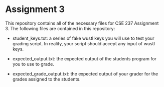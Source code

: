 # Assignment 3 

This repository contains all of the necessary files for CSE 237 Assignment 3. The following files are contained in this repository: 

- student_keys.txt: a series of fake wustl keys you will use to test your grading script. In reality, your script should accept any input of wustl keys. 

- expected_output.txt: the expected output of the students program for you to use to grade. 

- expected_grade_output.txt: the expected output of your grader for the grades assigned to the students. 
